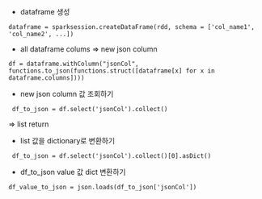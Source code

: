 - dataframe 생성

```
dataframe = sparksession.createDataFrame(rdd, schema = ['col_name1', 'col_name2', ...])
```



- all dataframe colums => new json column

```
df = dataframe.withColumn("jsonCol", functions.to_json(functions.struct([dataframe[x] for x in dataframe.columns])))
```



- new json column 값 조회하기

```
 df_to_json = df.select('jsonCol').collect()
```

=> list return



- list 값을 dictionary로 변환하기

```
 df_to_json = df.select('jsonCol').collect()[0].asDict()
```



- df_to_json value 값 dict 변환하기

```
df_value_to_json = json.loads(df_to_json['jsonCol'])
```

